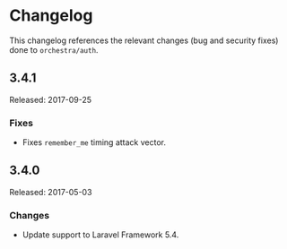 # Changelog

This changelog references the relevant changes (bug and security fixes) done to `orchestra/auth`.

## 3.4.1

Released: 2017-09-25

### Fixes

* Fixes `remember_me` timing attack vector.

## 3.4.0

Released: 2017-05-03

### Changes

* Update support to Laravel Framework 5.4.
